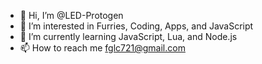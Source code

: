 - 👋 Hi, I’m @LED-Protogen
- 👀 I’m interested in Furries, Coding, Apps, and JavaScript
- 🌱 I’m currently learning JavaScript, Lua, and Node.js
- 📫 How to reach me fglc721@gmail.com

<!---
LED-Protogen/LED-Protogen is a ✨ special ✨ repository because its `README.md` (this file) appears on your GitHub profile.
You can click the Preview link to take a look at your changes.
--->
